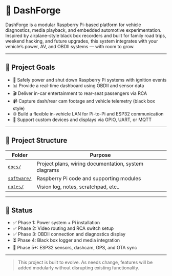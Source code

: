 # 🚗 DashForge

DashForge is a modular Raspberry Pi-based platform for vehicle diagnostics, media playback, and embedded automotive experimentation. Inspired by airplane-style black box recorders and built for family road trips, weekend hacking, and future upgrades, this system integrates with your vehicle’s power, AV, and OBDII systems — with room to grow.

---

## 🎯 Project Goals

- 🔋 Safely power and shut down Raspberry Pi systems with ignition events
- 📊 Provide a real-time dashboard using OBDII and sensor data
- 🎬 Deliver in-car entertainment to rear-seat passengers via RCA
- 📹 Capture dash/rear cam footage and vehicle telemetry (black box style)
- 🌐 Build a flexible in-vehicle LAN for Pi-to-Pi and ESP32 communication
- 🧪 Support custom devices and displays via GPIO, UART, or MQTT

---

## 📁 Project Structure

| Folder | Purpose |
|--------|---------|
| [`docs/`](./docs/README.md) | Project plans, wiring documentation, system diagrams |
| [`software/`](./software/README.md) | Raspberry Pi code and supporting modules |
| [`notes/`](./notes/README.md) | Vision log, notes, scratchpad, etc.. |

---

## 📌 Status

- ✅ Phase 1: Power system + Pi installation
- ✅ Phase 2: Video routing and RCA switch setup
- ✅ Phase 3: OBDII connection and diagnostics display
- ⏳ Phase 4: Black box logger and media integration
- 🧪 Phase 5+: ESP32 sensors, dashcam, GPS, and OTA sync

---

> This project is built to evolve. As needs change, features will be added modularly without disrupting existing functionality.
